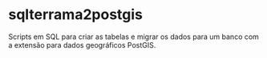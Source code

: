 # sqlterrama2postgis
Scripts em SQL para criar as tabelas e migrar os dados para um banco com a extensão para dados geográficos PostGIS.
